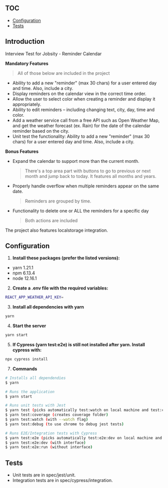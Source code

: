 ## TOC

- [Configuration](#configuration)
- [Tests](#tests)

## Introduction

Interview Test for Jobsity - Reminder Calendar

**Mandatory Features**

> All of those below are included in the project

- Ability to add a new "reminder" (max 30 chars) for a user entered day
  and time. Also, include a city.
- Display reminders on the calendar view in the correct time order.
- Allow the user to select color when creating a reminder and display
  it appropriately.
- Ability to edit reminders – including changing text, city, day, time
  and color.
- Add a weather service call from a free API such as Open Weather Map,
  and get the weather forecast (ex. Rain) for the date of the calendar
  reminder based on the city.
- Unit test the functionality: Ability to add a new "reminder" (max 30
  chars) for a user entered day and time. Also, include a city.

**Bonus Features**

- Expand the calendar to support more than the current month.
  > There's a top area part with buttons to go to previous or next month and jump back to today.
  > It features all months and years.
- Properly handle overflow when multiple reminders appear on the same date.
  > Reminders are grouped by time.
- Functionality to delete one or ALL the reminders for a specific day
  > Both actions are included

The project also features localstorage integration.

## Configuration

1. **Install these packages (prefer the listed versions):**

- yarn 1.21.1
- npm 6.13.4
- node 12.16.1

2. **Create a .env file with the required variables:**

```sh
REACT_APP_WEATHER_API_KEY=
```

3. **Install all dependencies with yarn**

```sh
yarn
```

4. **Start the server**

```sh
yarn start
```

5. **If Cypress (yarn test:e2e) is still not installed after yarn. Install cypress with:**

```sh
npx cypress install
```

7. **Commands**

```bash
# Installs all dependendies
$ yarn

# Runs the application
$ yarn start

# Runs unit tests with Jest
$ yarn test (picks automatically test:watch on local machine and test:coverage on CI)
$ yarn test:coverage (creates coverage folder)
$ yarn test:watch (with --watch flag)
$ yarn test:debug (to use chrome to debug jest tests)

# Runs E2E/Integration tests with Cypress
$ yarn test:e2e (picks automatically test:e2e:dev on local machine and test:e2e:run on CI)
$ yarn test:e2e:dev (with interface)
$ yarn test:e2e:run (without interface)

```

## Tests

- Unit tests are in spec/jest/unit.
- Integration tests are in spec/cypress/integration.
